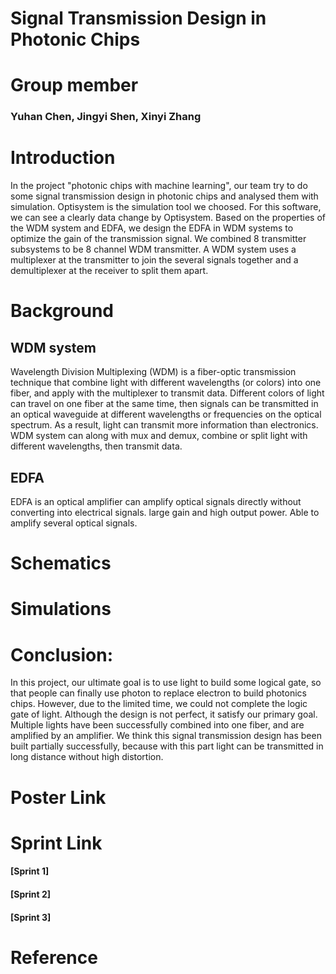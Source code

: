 # Signal Transmission Design in Photonic Chips
# Group member
### Yuhan Chen, Jingyi Shen, Xinyi Zhang

# Introduction
In the project "photonic chips with machine learning", our team try to do some signal transmission design in photonic chips and analysed them with simulation. 
Optisystem is the simulation tool we choosed. For this software, we can see a clearly data change by Optisystem. 
Based on the properties of the WDM system and EDFA, we design the EDFA in WDM systems to optimize the gain of the transmission signal.
We combined 8 transmitter subsystems to be 8 channel WDM transmitter. A WDM system uses a multiplexer at the transmitter to join the several signals together and a demultiplexer at the receiver to split them apart.

# Background
## WDM system
Wavelength Division Multiplexing (WDM) is a fiber-optic transmission technique that combine light with different wavelengths (or colors) into one fiber, and apply with the multiplexer to transmit data. Different colors of light can travel on one fiber at the same time, then signals can be transmitted in an optical waveguide at different wavelengths or frequencies on the optical spectrum. As a result, light can transmit more information than electronics. WDM system can along with mux and demux, combine or split light with different wavelengths, then transmit data. 

## EDFA
EDFA is an optical amplifier can amplify optical signals directly without converting into electrical signals.
large gain and high output power.
Able to amplify several optical signals.

# Schematics

# Simulations


# Conclusion:
In this project, our ultimate goal is to use light to build some logical gate, so that people can finally use photon to replace electron to build photonics chips.
However, due to the limited time, we could not complete the logic gate of light.
Although the design is not perfect, it satisfy our primary goal. Multiple lights have been successfully combined into one fiber, and are amplified by an amplifier. 
We think this signal transmission design has been built partially successfully, because with this part light can be transmitted in long distance without high distortion.

# Poster Link
# Sprint Link
#### [Sprint 1]
#### [Sprint 2]
#### [Sprint 3]

# Reference


